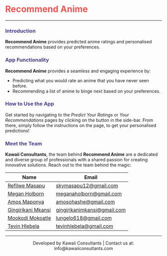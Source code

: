 # <span style="color:#EF5454">Recommend Anime</span>

---

### <span style="color:DarkSlateBlue">Introduction</span>
**Recommend Anime** provides predicted anime ratings and personalised recommendations based on your preferences. 

### <span style="color:DarkSlateBlue">App Functionality</span>
**Recommend Anime** provides a seamless and engaging experience by:
* Predicting what you would rate an anime that you have never seen before.
* Recommending a list of anime to binge next based on your preferences.

### <span style="color:DarkSlateBlue">How to Use the App</span>
Get started by navigating to the *Predict Your Ratings* or *Your Recommendations* pages by clicking on the button in the side-bar. From there, simply follow the instructions on the page, to get your personalised predictions!

### <span style="color:DarkSlateBlue">Meet the Team</span>

**Kawaii Consultants**, the team behind **Recommend Anime** are a dedicated and diverse group of professionals with a shared passion for creating innovative solutions. Reach out to the team behind the magic:



| Name                                                                                        |  Email              
|---------------------------------------------------------------------------------------------|--------------------             
| [Refilwe Masapu](https://github.com/Refilwemasapu)                                          | skymasapu12@gmail.com
| [Megan Holborn](https://github.com/MeganHolborn)                                            | meganaholborn@gmail.com                                                
| [Amos Maponya](https://github.com/AmosMaps)                                                 | amosohashe@gmail.com                                                                                       
| [Gingirikani Mkansi](https://github.com/Gingirikani)                                        | gingirikanimkansi@gmail.com
| [Mookodi Mokoatle](https://github.com/Mookodimokoatle)                                      | lungelo618@gmail.com
| [Tevin Hlebela](https://github.com/Tevinhlebela)                                            | tevinhlebela@gmail.com


---

<div style='text-align: center;'>
    <p>Developed by Kawaii Consultants | Contact us at: info@kawaiiconsultants.com</p>
</div>